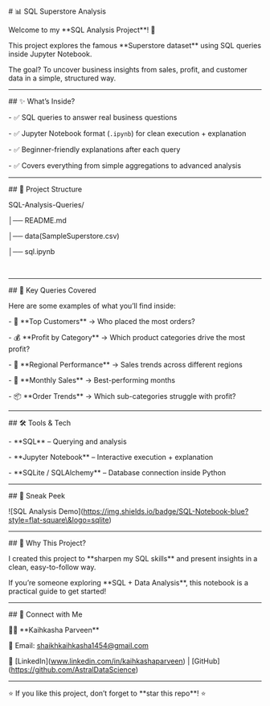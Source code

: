 \# 📊 SQL Superstore Analysis



Welcome to my \*\*SQL Analysis Project\*\*! 🚀  

This project explores the famous \*\*Superstore dataset\*\* using SQL queries inside Jupyter Notebook.  

The goal? To uncover business insights from sales, profit, and customer data in a simple, structured way.  



---



\## ✨ What’s Inside?

\- ✅ SQL queries to answer real business questions  

\- ✅ Jupyter Notebook format (`.ipynb`) for clean execution + explanation  

\- ✅ Beginner-friendly explanations after each query  

\- ✅ Covers everything from simple aggregations to advanced analysis  



---



\## 📂 Project Structure

SQL-Analysis-Queries/

│── README.md

│── data(SampleSuperstore.csv)

│── sql.ipynb

&nbsp;   



---



\## 🔑 Key Queries Covered

Here are some examples of what you’ll find inside:



\- 🛒 \*\*Top Customers\*\* → Who placed the most orders?  

\- 💰 \*\*Profit by Category\*\* → Which product categories drive the most profit?  

\- 🏬 \*\*Regional Performance\*\* → Sales trends across different regions  

\- 📅 \*\*Monthly Sales\*\* → Best-performing months  

\- 📦 \*\*Order Trends\*\* → Which sub-categories struggle with profit?  



---



\## 🛠️ Tools \& Tech

\- \*\*SQL\*\* – Querying and analysis  

\- \*\*Jupyter Notebook\*\* – Interactive execution + explanation  

\- \*\*SQLite / SQLAlchemy\*\* – Database connection inside Python  



---



\## 📸 Sneak Peek

!\[SQL Analysis Demo](https://img.shields.io/badge/SQL-Notebook-blue?style=flat-square\&logo=sqlite)



---



\## 🚀 Why This Project?

I created this project to \*\*sharpen my SQL skills\*\* and present insights in a clean, easy-to-follow way.  

If you’re someone exploring \*\*SQL + Data Analysis\*\*, this notebook is a practical guide to get started!  



---



\## 🤝 Connect with Me

👩‍💻 \*\*Kaihkasha Parveen\*\*  

📧 Email: shaikhkaihkasha1454@gmail.com  

🔗 \[LinkedIn](www.linkedin.com/in/kaihkashaparveen) | \[GitHub](https://github.com/AstralDataScience)



---



⭐ If you like this project, don’t forget to \*\*star this repo\*\*! ⭐




